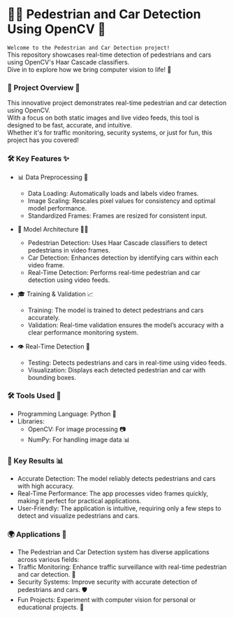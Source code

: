 # 🚶‍♂️ Pedestrian and Car Detection Using OpenCV 🚗 <br>
`Welcome to the Pedestrian and Car Detection project!` <br>
This repository showcases real-time detection of pedestrians and cars using OpenCV's Haar Cascade classifiers. <br>
Dive in to explore how we bring computer vision to life! 🌟 <br>

### 🚀 Project Overview 🧠 <br>
This innovative project demonstrates real-time pedestrian and car detection using OpenCV. <br>
With a focus on both static images and live video feeds, this tool is designed to be fast, accurate, and intuitive. <br>
Whether it's for traffic monitoring, security systems, or just for fun, this project has you covered! <br>

### 🛠️ Key Features ✨ <br>

* 📊 Data Preprocessing 📸 <br>
  * Data Loading: Automatically loads and labels video frames. <br>
  * Image Scaling: Rescales pixel values for consistency and optimal model performance. <br>
  * Standardized Frames: Frames are resized for consistent input. <br>

* 🔧 Model Architecture 🧑‍💻 <br>
  * Pedestrian Detection: Uses Haar Cascade classifiers to detect pedestrians in video frames. <br>
  * Car Detection: Enhances detection by identifying cars within each video frame. <br>
  * Real-Time Detection: Performs real-time pedestrian and car detection using video feeds. <br>

* 🎓 Training & Validation 📈 <br>
  * Training: The model is trained to detect pedestrians and cars accurately. <br>
  * Validation: Real-time validation ensures the model’s accuracy with a clear performance monitoring system. <br>

* 👁️ Real-Time Detection 💬 <br>
  * Testing: Detects pedestrians and cars in real-time using video feeds. <br>
  * Visualization: Displays each detected pedestrian and car with bounding boxes. <br>
  
### 🛠️ Tools Used 🧰 <br>

* Programming Language: Python 🐍 <br>
* Libraries: <br>
  * OpenCV: For image processing 📷 <br>
  * NumPy: For handling image data 📊 <br>

### 🎯 Key Results 📊 <br>

* Accurate Detection: The model reliably detects pedestrians and cars with high accuracy. <br>
* Real-Time Performance: The app processes video frames quickly, making it perfect for practical applications. <br>
* User-Friendly: The application is intuitive, requiring only a few steps to detect and visualize pedestrians and cars. <br>

### 🌍 Applications 🚀 <br>

* The Pedestrian and Car Detection system has diverse applications across various fields: <br>
* Traffic Monitoring: Enhance traffic surveillance with real-time pedestrian and car detection. 🚦 <br>
* Security Systems: Improve security with accurate detection of pedestrians and cars. 🛡️ <br>
* Fun Projects: Experiment with computer vision for personal or educational projects. 🎉 <br>
